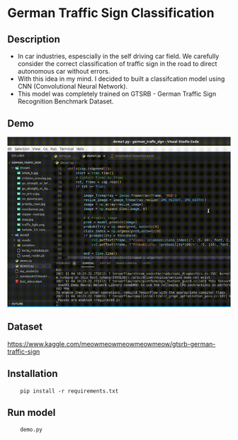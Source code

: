 # German Traffic Sign Classification

## Description

- In car industries, espescially in the self driving car field. We carefully consider the correct classification of traffic sign in the road to direct autonomous car without errors.
- With this idea in my mind. I decided to built a classifcation model using CNN (Convolutional Neural Network).
- This model was completely trained on GTSRB - German Traffic Sign Recognition Benchmark Dataset.

## Demo

![demo](<https://raw.githubusercontent.com/truongminhphung/german_traffic_sign/master/demo_german_trafic_sign%20(online-video-cutter.com).gif>)

## Dataset

https://www.kaggle.com/meowmeowmeowmeowmeow/gtsrb-german-traffic-sign

## Installation

```
    pip install -r requirements.txt
```

## Run model

```
    demo.py
```
